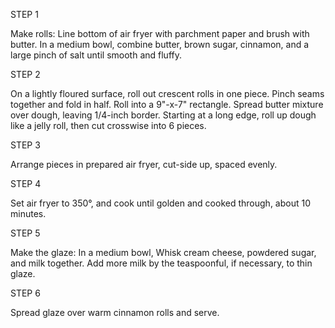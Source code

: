 STEP 1

Make rolls: Line bottom of air fryer with parchment paper and brush with butter. In a medium bowl, combine butter, brown sugar, cinnamon, and a large pinch of salt until smooth and fluffy.

STEP 2

On a lightly floured surface, roll out crescent rolls in one piece. Pinch seams together and fold in half. Roll into a 9"-x-7" rectangle. Spread butter mixture over dough, leaving 1/4-inch border. Starting at a long edge, roll up dough like a jelly roll, then cut crosswise into 6 pieces.

STEP 3

Arrange pieces in prepared air fryer, cut-side up, spaced evenly.

STEP 4

Set air fryer to 350°, and cook until golden and cooked through, about 10 minutes.

STEP 5

Make the glaze: In a medium bowl, Whisk cream cheese, powdered sugar, and milk together. Add more milk by the teaspoonful, if necessary, to thin glaze.

STEP 6

Spread glaze over warm cinnamon rolls and serve.